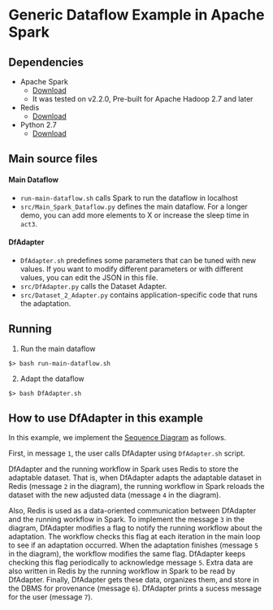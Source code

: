 # Generic Dataflow Example in Apache Spark

## Dependencies

- Apache Spark
  - [Download](https://spark.apache.org/downloads.html)
  - It was tested on v2.2.0, Pre-built for Apache Hadoop 2.7 and later
- Redis
  - [Download](https://redis.io/topics/quickstart)
- Python 2.7
  - [Download](https://www.python.org/downloads/)

## Main source files

#### Main Dataflow

- `run-main-dataflow.sh` calls Spark to run the dataflow in localhost
- `src/Main_Spark_Dataflow.py` defines the main dataflow. For a longer demo, you can add more elements to X or increase the sleep time in `act3`.

#### DfAdapter

- `DfAdapter.sh` predefines some parameters that can be tuned with new values. If you want to modify different parameters or with different values, you can edit the JSON in this file.
- `src/DfAdapter.py` calls the Dataset Adapter.
- `src/Dataset_2_Adapter.py` contains application-specific code that runs the adaptation.

## Running

1. Run the main dataflow
```
$> bash run-main-dataflow.sh
```

2. Adapt the dataflow
```
$> bash DfAdapter.sh
```

## How to use DfAdapter in this example

In this example, we implement the [Sequence Diagram](../README.md#sequence-diagram) as follows.

First, in message `1`, the user calls DfAdapter using `DfAdapter.sh` script.

DfAdapter and the running workflow in Spark uses Redis to store the adaptable dataset. That is, when DfAdapter adapts the adaptable dataset in Redis (message `2` in the diagram), the running workflow in Spark reloads the dataset with the new adjusted data (message `4` in the diagram).

Also, Redis is used as a data-oriented communication between DfAdapter and the running workflow in Spark. To implement the message `3` in the diagram, DfAdapter modifies a flag to notify the running workflow about the adaptation. The workflow checks this flag at each iteration in the main loop to see if an adaptation occurred. When the adaptation finishes (message `5` in the diagram), the workflow modifies the same flag. DfAdapter keeps checking this flag periodically to acknowledge message `5`. Extra data are also written in Redis by the running workflow in Spark to be read by DfAdapter. Finally, DfAdapter gets these data, organizes them, and store in the DBMS for provenance (message `6`). DfAdapter prints a sucess message for the user (message `7`).

